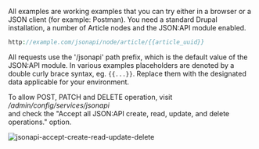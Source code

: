 All examples are working examples that you can try either in a browser or a JSON client (for example: Postman). You need a standard Drupal installation, a number of Article nodes and the JSON:API module enabled.

```php
http://example.com/jsonapi/node/article/{{article_uuid}}

```

All requests use the '/jsonapi' path prefix, which is the default value of the JSON:API module. In various examples placeholders are denoted by a double curly brace syntax, eg. `{{...}}`. Replace them with the designated data applicable for your environment.

To allow POST, PATCH and DELETE operation, visit  
_/admin/config/services/jsonapi_  
and check the "Accept all JSON:API create, read, update, and delete operations." option.

![jsonapi-accept-create-read-update-delete](https://www.drupal.org/files/jsonapi-accept-create-read-update-delete.png)